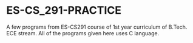 # ES-CS_291-PRACTICE
A few programs from ES-CS291 course of 1st year curriculum of B.Tech. ECE stream. All of the programs given here uses C language.
